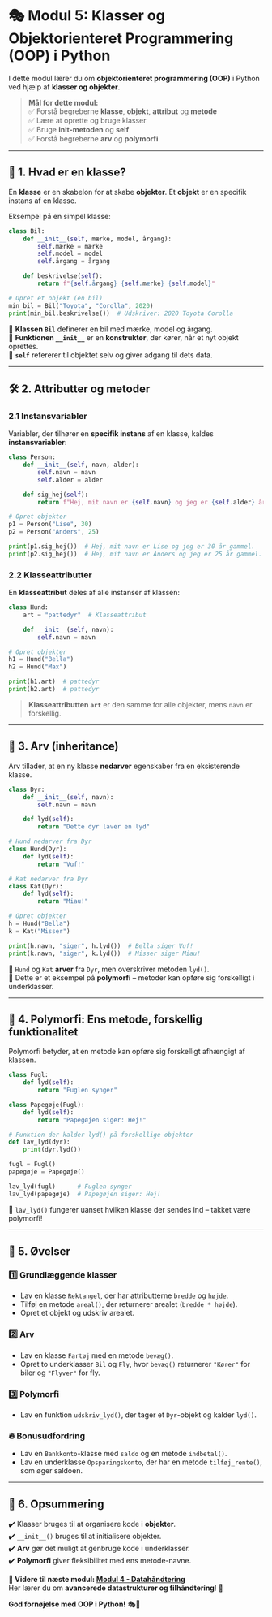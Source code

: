 # 🎭 **Modul 5: Klasser og Objektorienteret Programmering (OOP) i Python**  

I dette modul lærer du om **objektorienteret programmering (OOP)** i Python ved hjælp af **klasser og objekter**.  

> **Mål for dette modul:**  
> ✅ Forstå begreberne **klasse**, **objekt**, **attribut** og **metode**  
> ✅ Lære at oprette og bruge klasser  
> ✅ Bruge **init-metoden** og **self**  
> ✅ Forstå begreberne **arv** og **polymorfi**  

---

## 📌 **1. Hvad er en klasse?**  

En **klasse** er en skabelon for at skabe **objekter**. Et **objekt** er en specifik instans af en klasse.  

Eksempel på en simpel klasse:  

```python
class Bil:
    def __init__(self, mærke, model, årgang):
        self.mærke = mærke
        self.model = model
        self.årgang = årgang

    def beskrivelse(self):
        return f"{self.årgang} {self.mærke} {self.model}"

# Opret et objekt (en bil)
min_bil = Bil("Toyota", "Corolla", 2020)
print(min_bil.beskrivelse())  # Udskriver: 2020 Toyota Corolla
```

🔹 **Klassen `Bil`** definerer en bil med mærke, model og årgang.  
🔹 **Funktionen `__init__`** er en **konstruktør**, der kører, når et nyt objekt oprettes.  
🔹 **`self`** refererer til objektet selv og giver adgang til dets data.  

---

## 🛠 **2. Attributter og metoder**  

### 2.1 Instansvariabler  

Variabler, der tilhører en **specifik instans** af en klasse, kaldes **instansvariabler**:

```python
class Person:
    def __init__(self, navn, alder):
        self.navn = navn
        self.alder = alder

    def sig_hej(self):
        return f"Hej, mit navn er {self.navn} og jeg er {self.alder} år gammel."

# Opret objekter
p1 = Person("Lise", 30)
p2 = Person("Anders", 25)

print(p1.sig_hej())  # Hej, mit navn er Lise og jeg er 30 år gammel.
print(p2.sig_hej())  # Hej, mit navn er Anders og jeg er 25 år gammel.
```

### 2.2 Klasseattributter  

En **klasseattribut** deles af alle instanser af klassen:

```python
class Hund:
    art = "pattedyr"  # Klasseattribut

    def __init__(self, navn):
        self.navn = navn

# Opret objekter
h1 = Hund("Bella")
h2 = Hund("Max")

print(h1.art)  # pattedyr
print(h2.art)  # pattedyr
```

> **Klasseattributten `art`** er den samme for alle objekter, mens `navn` er forskellig.

---

## 🔄 **3. Arv (inheritance)**  

Arv tillader, at en ny klasse **nedarver** egenskaber fra en eksisterende klasse.

```python
class Dyr:
    def __init__(self, navn):
        self.navn = navn

    def lyd(self):
        return "Dette dyr laver en lyd"

# Hund nedarver fra Dyr
class Hund(Dyr):
    def lyd(self):
        return "Vuf!"

# Kat nedarver fra Dyr
class Kat(Dyr):
    def lyd(self):
        return "Miau!"

# Opret objekter
h = Hund("Bella")
k = Kat("Misser")

print(h.navn, "siger", h.lyd())  # Bella siger Vuf!
print(k.navn, "siger", k.lyd())  # Misser siger Miau!
```

🔹 `Hund` og `Kat` **arver** fra `Dyr`, men overskriver metoden `lyd()`.  
🔹 Dette er et eksempel på **polymorfi** – metoder kan opføre sig forskelligt i underklasser.  

---

## 🔄 **4. Polymorfi: Ens metode, forskellig funktionalitet**  

Polymorfi betyder, at en metode kan opføre sig forskelligt afhængigt af klassen.  

```python
class Fugl:
    def lyd(self):
        return "Fuglen synger"

class Papegøje(Fugl):
    def lyd(self):
        return "Papegøjen siger: Hej!"

# Funktion der kalder lyd() på forskellige objekter
def lav_lyd(dyr):
    print(dyr.lyd())

fugl = Fugl()
papegøje = Papegøje()

lav_lyd(fugl)      # Fuglen synger
lav_lyd(papegøje)  # Papegøjen siger: Hej!
```

🔹 `lav_lyd()` fungerer uanset hvilken klasse der sendes ind – takket være polymorfi!  

---

## 🎯 **5. Øvelser**  

### 1️⃣ **Grundlæggende klasser**
- Lav en klasse `Rektangel`, der har attributterne `bredde` og `højde`.
- Tilføj en metode `areal()`, der returnerer arealet (`bredde * højde`).
- Opret et objekt og udskriv arealet.

### 2️⃣ **Arv**
- Lav en klasse `Fartøj` med en metode `bevæg()`.
- Opret to underklasser `Bil` og `Fly`, hvor `bevæg()` returnerer `"Kører"` for biler og `"Flyver"` for fly.

### 3️⃣ **Polymorfi**
- Lav en funktion `udskriv_lyd()`, der tager et `Dyr`-objekt og kalder `lyd()`.

### 🔥 **Bonusudfordring**
- Lav en `Bankkonto`-klasse med `saldo` og en metode `indbetal()`.
- Lav en underklasse `Opsparingskonto`, der har en metode `tilføj_rente()`, som øger saldoen.

---

## 🚀 **6. Opsummering**
✔️ Klasser bruges til at organisere kode i **objekter**.  
✔️ `__init__()` bruges til at initialisere objekter.  
✔️ **Arv** gør det muligt at genbruge kode i underklasser.  
✔️ **Polymorfi** giver fleksibilitet med ens metode-navne.  

**📌 Videre til næste modul: [Modul 4 - Datahåndtering](Modul_4)**  
Her lærer du om **avancerede datastrukturer og filhåndtering**! 📁  

**God fornøjelse med OOP i Python!** 🎭🐍  
